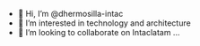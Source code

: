 - 👋 Hi, I’m @dhermosilla-intac
- 🌱 I’m interested in technology and architecture
- 💞️ I’m looking to collaborate on Intaclatam ...
